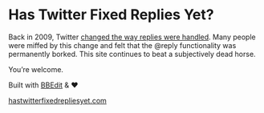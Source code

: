 # Has Twitter Fixed Replies Yet?

Back in 2009, Twitter [changed the way replies were handled](http://blog.twitter.com/2009/05/replies-kerfuffle.html). Many people were miffed by this change and felt that the @reply functionality was permanently borked. This site continues to beat a subjectively dead horse.

You’re welcome.

Built with [BBEdit](http://www.barebones.com/products/bbedit/) & ♥

[hastwitterfixedrepliesyet.com](http://hastwitterfixedrepliesyet.com/)
